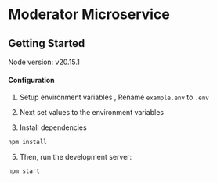 # Moderator Microservice

## Getting Started

Node version: v20.15.1

#### Configuration

1. Setup environment variables , Rename `example.env` to `.env`

2. Next set values to the environment variables

3. Install dependencies

```bash
npm install
```

5. Then, run the development server:

```bash
npm start
```